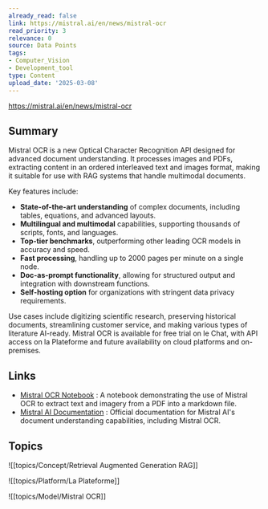 ```yaml
---
already_read: false
link: https://mistral.ai/en/news/mistral-ocr
read_priority: 3
relevance: 0
source: Data Points
tags:
- Computer_Vision
- Development_tool
type: Content
upload_date: '2025-03-08'
---
```


https://mistral.ai/en/news/mistral-ocr
## Summary

Mistral OCR is a new Optical Character Recognition API designed for advanced document understanding. It processes images and PDFs, extracting content in an ordered interleaved text and images format, making it suitable for use with RAG systems that handle multimodal documents.

Key features include:
- **State-of-the-art understanding** of complex documents, including tables, equations, and advanced layouts.
- **Multilingual and multimodal** capabilities, supporting thousands of scripts, fonts, and languages.
- **Top-tier benchmarks**, outperforming other leading OCR models in accuracy and speed.
- **Fast processing**, handling up to 2000 pages per minute on a single node.
- **Doc-as-prompt functionality**, allowing for structured output and integration with downstream functions.
- **Self-hosting option** for organizations with stringent data privacy requirements.

Use cases include digitizing scientific research, preserving historical documents, streamlining customer service, and making various types of literature AI-ready. Mistral OCR is available for free trial on le Chat, with API access on la Plateforme and future availability on cloud platforms and on-premises.
## Links

- [Mistral OCR Notebook](https://colab.research.google.com/github/mistralai/cookbook/blob/main/mistral/ocr/structured_ocr.ipynb) : A notebook demonstrating the use of Mistral OCR to extract text and imagery from a PDF into a markdown file.
- [Mistral AI Documentation](https://docs.mistral.ai/capabilities/document/) : Official documentation for Mistral AI's document understanding capabilities, including Mistral OCR.

## Topics

![[topics/Concept/Retrieval Augmented Generation RAG]]

![[topics/Platform/La Plateforme]]

![[topics/Model/Mistral OCR]]